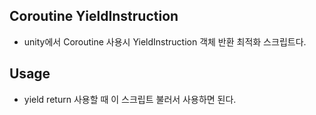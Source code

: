## Coroutine YieldInstruction
- unity에서 Coroutine 사용시 YieldInstruction 객체 반환 최적화 스크립트다.  

## Usage
- yield return 사용할 때 이 스크립트 불러서 사용하면 된다.  